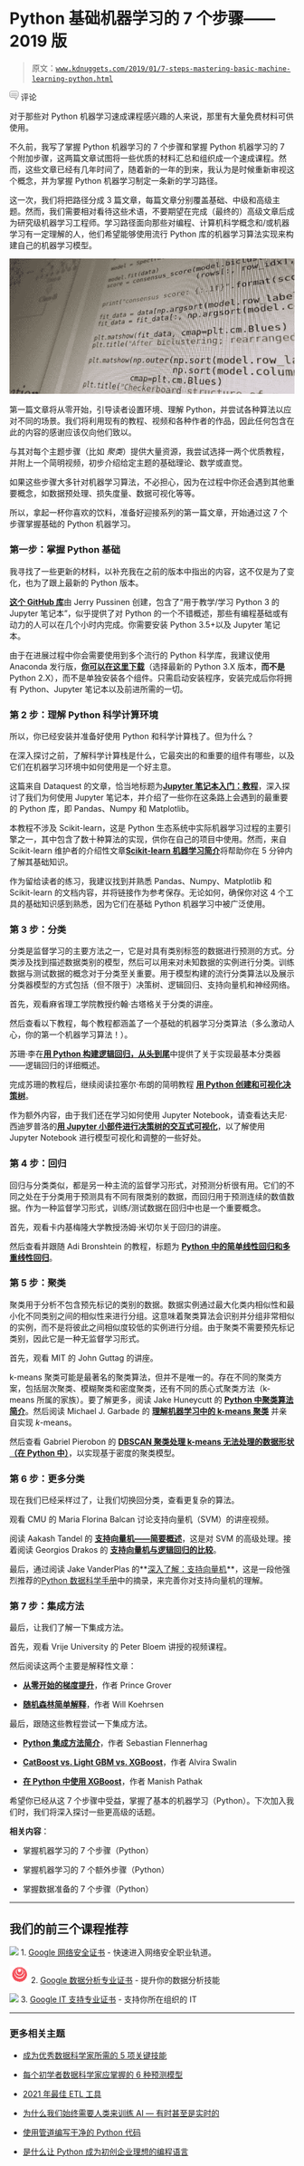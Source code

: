 # Python 基础机器学习的 7 个步骤——2019 版

> 原文：[`www.kdnuggets.com/2019/01/7-steps-mastering-basic-machine-learning-python.html`](https://www.kdnuggets.com/2019/01/7-steps-mastering-basic-machine-learning-python.html)

![c](img/3d9c022da2d331bb56691a9617b91b90.png) 评论

对于那些对 Python 机器学习速成课程感兴趣的人来说，那里有大量免费材料可供使用。

不久前，我写了掌握 Python 机器学习的 7 个步骤和掌握 Python 机器学习的 7 个附加步骤，这两篇文章试图将一些优质的材料汇总和组织成一个速成课程。然而，这些文章已经有几年时间了，随着新的一年的到来，我认为是时候重新审视这个概念，并为掌握 Python 机器学习制定一条新的学习路径。

这一次，我们将把路径分成 3 篇文章，每篇文章分别覆盖基础、中级和高级主题。然而，我们需要相对看待这些术语，不要期望在完成（最终的）高级文章后成为研究级机器学习工程师。学习路径面向那些对编程、计算机科学概念和/或机器学习有一定理解的人，他们希望能够使用流行 Python 库的机器学习算法实现来构建自己的机器学习模型。

![Header image](img/7ff8c4550b1affe36b2d0d5ec1c43dbc.png)

第一篇文章将从零开始，引导读者设置环境、理解 Python，并尝试各种算法以应对不同的场景。我们将利用现有的教程、视频和各种作者的作品，因此任何包含在此的内容的感谢应该仅向他们致以。

与其对每个主题步骤（比如 *聚类*）提供大量资源，我尝试选择一两个优质教程，并附上一个简明视频，初步介绍给定主题的基础理论、数学或直觉。

如果这些步骤大多针对机器学习算法，不必担心，因为在过程中你还会遇到其他重要概念，如数据预处理、损失度量、数据可视化等等。

所以，拿起一杯你喜欢的饮料，准备好迎接系列的第一篇文章，开始通过这 7 个步骤掌握基础的 Python 机器学习。

### 第一步：掌握 Python 基础

我寻找了一些更新的材料，以补充我在之前的版本中指出的内容，这不仅是为了变化，也为了跟上最新的 Python 版本。

[**这个 GitHub 库**](https://github.com/jerry-git/learn-python3)由 Jerry Pussinen 创建，包含了“用于教学/学习 Python 3 的 Jupyter 笔记本”，似乎提供了对 Python 的一个不错概述，那些有编程基础或有动力的人可以在几个小时内完成。你需要安装 Python 3.5+以及 Jupyter 笔记本。

由于在进展过程中你会需要使用到多个流行的 Python 科学库，我建议使用 Anaconda 发行版，[**你可以在这里下载**](https://www.anaconda.com/download)（选择最新的 Python 3.X 版本，**而不是** Python 2.X），而不是单独安装各个组件。只需启动安装程序，安装完成后你将拥有 Python、Jupyter 笔记本以及前进所需的一切。

### 第 2 步：理解 Python 科学计算环境

所以，你已经安装并准备好使用 Python 和科学计算栈了。但为什么？

在深入探讨之前，了解科学计算栈是什么，它最突出的和重要的组件有哪些，以及它们在机器学习环境中如何使用是一个好主意。

这篇来自 Dataquest 的文章，恰当地标题为[**Jupyter 笔记本入门：教程**](https://www.dataquest.io/blog/jupyter-notebook-tutorial/)，深入探讨了我们为何使用 Jupyter 笔记本，并介绍了一些你在这条路上会遇到的最重要的 Python 库，即 Pandas、Numpy 和 Matplotlib。

本教程不涉及 Scikit-learn，这是 Python 生态系统中实际机器学习过程的主要引擎之一，其中包含了数十种算法的实现，供你在自己的项目中使用。然而，来自 Scikit-learn 维护者的介绍性文章[**Scikit-learn 机器学习简介**](https://scikit-learn.org/stable/tutorial/basic/tutorial.html)将帮助你在 5 分钟内了解其基础知识。

作为留给读者的练习，我建议找到并熟悉 Pandas、Numpy、Matplotlib 和 Scikit-learn 的文档内容，并将链接作为参考保存。无论如何，确保你对这 4 个工具的基础知识感到熟悉，因为它们在基础 Python 机器学习中被广泛使用。

### 第 3 步：分类

分类是监督学习的主要方法之一，它是对具有类别标签的数据进行预测的方式。分类涉及找到描述数据类别的模型，然后可以用来对未知数据的实例进行分类。训练数据与测试数据的概念对于分类至关重要。用于模型构建的流行分类算法以及展示分类器模型的方式包括（但不限于）决策树、逻辑回归、支持向量机和神经网络。

首先，观看麻省理工学院教授约翰·古塔格关于分类的讲座。

然后查看以下教程，每个教程都涵盖了一个基础的机器学习分类算法（多么激动人心，你的第一个机器学习算法！）。

苏珊·李在[**用 Python 构建逻辑回归，从头到尾**](https://towardsdatascience.com/building-a-logistic-regression-in-python-step-by-step-becd4d56c9c8)中提供了关于实现最基本分类器——逻辑回归的详细概述。

完成苏珊的教程后，继续阅读拉塞尔·布朗的简明教程 **[用 Python 创建和可视化决策树](https://medium.com/@rnbrown/creating-and-visualizing-decision-trees-with-python-f8e8fa394176)**。

作为额外内容，由于我们还在学习如何使用 Jupyter Notebook，请查看达夫尼·西迪罗普洛的[**用 Jupyter 小部件进行决策树的交互式可视化**](https://towardsdatascience.com/interactive-visualization-of-decision-trees-with-jupyter-widgets-ca15dd312084)，以了解使用 Jupyter Notebook 进行模型可视化和调整的一些好处。

### 第 4 步：回归

回归与分类类似，都是另一种主流的监督学习形式，对预测分析很有用。它们的不同之处在于分类用于预测具有不同有限类别的数据，而回归用于预测连续的数值数据。作为一种监督学习形式，训练/测试数据在回归中也是一个重要概念。

首先，观看卡内基梅隆大学教授汤姆·米切尔关于回归的讲座。

然后查看并跟随 Adi Bronshtein 的教程，标题为 **[Python 中的简单线性回归和多重线性回归](https://towardsdatascience.com/simple-and-multiple-linear-regression-in-python-c928425168f9)**。

### 第 5 步：聚类

聚类用于分析不包含预先标记的类别的数据。数据实例通过最大化类内相似性和最小化不同类别之间的相似性来进行分组。这意味着聚类算法会识别并分组非常相似的实例，而不是将彼此之间相似度较低的实例进行分组。由于聚类不需要预先标记类别，因此它是一种无监督学习形式。

首先，观看 MIT 的 John Guttag 的讲座。

k-means 聚类可能是最著名的聚类算法，但并不是唯一的。存在不同的聚类方案，包括层次聚类、模糊聚类和密度聚类，还有不同的质心式聚类方法（k-means 所属的家族）。要了解更多，阅读 Jake Huneycutt 的 [**Python 中聚类算法简介**](https://towardsdatascience.com/an-introduction-to-clustering-algorithms-in-python-123438574097)。然后阅读 Michael J. Garbade 的 [**理解机器学习中的 k-means 聚类**](https://towardsdatascience.com/understanding-k-means-clustering-in-machine-learning-6a6e67336aa1) 并亲自实现 *k*-means。

然后查看 Gabriel Pierobon 的 **[DBSCAN 聚类处理 k-means 无法处理的数据形状（在 Python 中）](https://towardsdatascience.com/dbscan-clustering-for-data-shapes-k-means-cant-handle-well-in-python-6be89af4e6ea)**，以实现基于密度的聚类模型。

### 第 6 步：更多分类

现在我们已经采样过了，让我们切换回分类，查看更复杂的算法。

观看 CMU 的 Maria Florina Balcan 讨论支持向量机（SVM）的讲座视频。

阅读 Aakash Tandel 的 **[支持向量机——简要概述](https://towardsdatascience.com/support-vector-machines-a-brief-overview-37e018ae310f)**，这是对 SVM 的高级处理。接着阅读 Georgios Drakos 的 **[支持向量机与逻辑回归的比较](https://towardsdatascience.com/support-vector-machine-vs-logistic-regression-94cc2975433f)**。

最后，通过阅读 Jake VanderPlas 的**[深入了解：支持向量机](https://jakevdp.github.io/PythonDataScienceHandbook/05.07-support-vector-machines.html)**，这是一段他强烈推荐的[Python 数据科学手册](http://shop.oreilly.com/product/0636920034919.do)中的摘录，来完善你对支持向量机的理解。

### 第 7 步：集成方法

最后，让我们了解一下集成方法。

首先，观看 Vrije University 的 Peter Bloem 讲授的视频课程。

然后阅读这两个主要是解释性文章：

+   **[从零开始的梯度提升](https://medium.com/mlreview/gradient-boosting-from-scratch-1e317ae4587d)**，作者 Prince Grover

+   **[随机森林简单解释](https://medium.com/@williamkoehrsen/random-forest-simple-explanation-377895a60d2d)**，作者 Will Koehrsen

最后，跟随这些教程尝试一下集成方法。

+   [**Python 集成方法简介**](https://www.dataquest.io/blog/introduction-to-ensembles/)，作者 Sebastian Flennerhag

+   [**CatBoost vs. Light GBM vs. XGBoost**](https://www.kdnuggets.com/2018/03/catboost-vs-light-gbm-vs-xgboost.html)，作者 Alvira Swalin

+   [**在 Python 中使用 XGBoost**](https://www.datacamp.com/community/tutorials/xgboost-in-python)，作者 Manish Pathak

希望你已经从这 7 个步骤中受益，掌握了基本的机器学习（Python）。下次加入我们时，我们将深入探讨一些更高级的话题。

**相关内容**：

+   掌握机器学习的 7 个步骤（Python）

+   掌握机器学习的 7 个额外步骤（Python）

+   掌握数据准备的 7 个步骤（Python）

* * *

## 我们的前三个课程推荐

![](img/0244c01ba9267c002ef39d4907e0b8fb.png) 1\. [Google 网络安全证书](https://www.kdnuggets.com/google-cybersecurity) - 快速进入网络安全职业轨道。

![](img/e225c49c3c91745821c8c0368bf04711.png) 2\. [Google 数据分析专业证书](https://www.kdnuggets.com/google-data-analytics) - 提升你的数据分析技能

![](img/0244c01ba9267c002ef39d4907e0b8fb.png) 3\. [Google IT 支持专业证书](https://www.kdnuggets.com/google-itsupport) - 支持你所在组织的 IT

* * *

### 更多相关主题

+   [成为优秀数据科学家所需的 5 项关键技能](https://www.kdnuggets.com/2021/12/5-key-skills-needed-become-great-data-scientist.html)

+   [每个初学者数据科学家应掌握的 6 种预测模型](https://www.kdnuggets.com/2021/12/6-predictive-models-every-beginner-data-scientist-master.html)

+   [2021 年最佳 ETL 工具](https://www.kdnuggets.com/2021/12/mozart-best-etl-tools-2021.html)

+   [为什么我们始终需要人类来训练 AI — 有时甚至是实时的](https://www.kdnuggets.com/2021/12/why-we-need-humans-training-ai.html)

+   [使用管道编写干净的 Python 代码](https://www.kdnuggets.com/2021/12/write-clean-python-code-pipes.html)

+   [是什么让 Python 成为初创企业理想的编程语言](https://www.kdnuggets.com/2021/12/makes-python-ideal-programming-language-startups.html)
